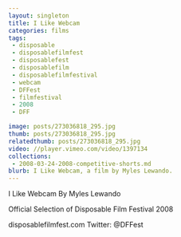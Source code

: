 ```yaml
---
layout: singleton
title: I Like Webcam
categories: films
tags:
 - disposable
 - disposablefilmfest
 - disposablefest
 - disposablefilm
 - disposablefilmfestival
 - webcam
 - DFFest
 - filmfestival
 - 2008
 - DFF

image: posts/273036818_295.jpg
thumb: posts/273036818_295.jpg
relatedthumb: posts/273036818_295.jpg
video: //player.vimeo.com/video/1397134
collections:
 - 2008-03-24-2008-competitive-shorts.md
blurb: I Like Webcam, a film by Myles Lewando.
---
```


I Like Webcam
By Myles Lewando

Official Selection of Disposable Film Festival 2008

disposablefilmfest.com
Twitter: @DFFest